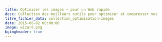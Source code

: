 ```yaml
---
title: Optimiser les images – pour un Web rapide
desc: Collection des meilleurs outils pour optimiser et compresser vos fichiers PNG et JPG
titre_fichier_data: collection_optimisation-images
date: 2015-06-02 00:00:00
image: wizard.png
bgimgheader: true
---
```

